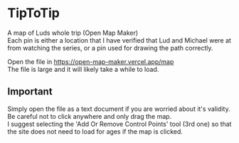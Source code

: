 # TipToTip
A map of Luds whole trip (Open Map Maker)  
Each pin is either a location that I have verified that Lud and Michael were at from watching the series, or a pin used for drawing the path correctly.

Open the file in https://open-map-maker.vercel.app/map  
The file is large and it will likely take a while to load.

## Important
Simply open the file as a text document if you are worried about it's validity.  
Be careful not to click anywhere and only drag the map.  
I suggest selecting the 'Add Or Remove Control Points' tool (3rd one) so that the site does not need to load for ages if the map is clicked.
